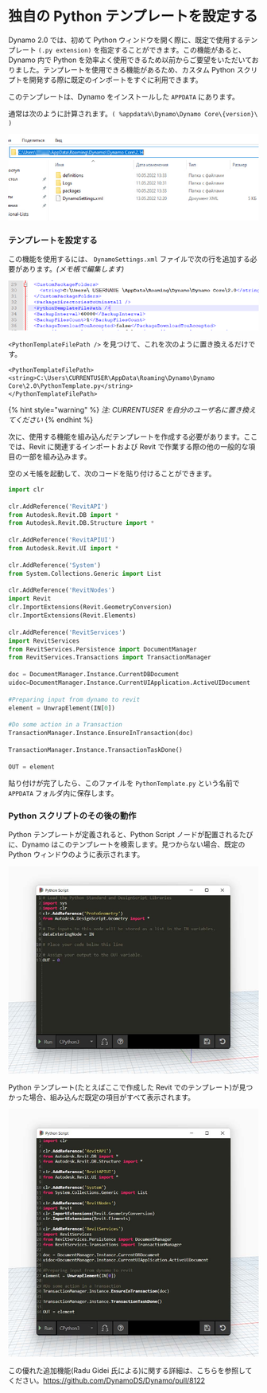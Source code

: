 # 独自の Python テンプレートを設定する

Dynamo 2.0 では、初めて Python ウィンドウを開く際に、既定で使用するテンプレート `(.py extension)` を指定することができます。この機能があると、Dynamo 内で Python を効率よく使用できるため以前からご要望をいただいておりました。テンプレートを使用できる機能があるため、カスタム Python スクリプトを開発する際に既定のインポートをすぐに利用できます。

このテンプレートは、Dynamo をインストールした `APPDATA` にあります。

通常は次のように計算されます。`( %appdata%\Dynamo\Dynamo Core\{version}\ )`

![](../images/8-3/3/pythontemplates-appdatafolderlocation.jpg)

### テンプレートを設定する

この機能を使用するには、 `DynamoSettings.xml` ファイルで次の行を追加する必要があります。_(メモ帳で編集します)_

![](../images/8-3/3/pythontemplates-dynamosettingsxmlfile.png)

`<PythonTemplateFilePath />` を見つけて、これを次のように置き換えるだけです。

```
<PythonTemplateFilePath>
<string>C:\Users\CURRENTUSER\AppData\Roaming\Dynamo\Dynamo Core\2.0\PythonTemplate.py</string>
</PythonTemplateFilePath>
```

{% hint style="warning" %}
_注: CURRENTUSER を自分のユーザ名に置き換えてください_ 
{% endhint %}

次に、使用する機能を組み込んだテンプレートを作成する必要があります。ここでは、Revit に関連するインポートおよび Revit で作業する際の他の一般的な項目の一部を組み込みます。

空のメモ帳を起動して、次のコードを貼り付けることができます。

``` py
import clr

clr.AddReference('RevitAPI')
from Autodesk.Revit.DB import *
from Autodesk.Revit.DB.Structure import *

clr.AddReference('RevitAPIUI')
from Autodesk.Revit.UI import *

clr.AddReference('System')
from System.Collections.Generic import List

clr.AddReference('RevitNodes')
import Revit
clr.ImportExtensions(Revit.GeometryConversion)
clr.ImportExtensions(Revit.Elements)

clr.AddReference('RevitServices')
import RevitServices
from RevitServices.Persistence import DocumentManager
from RevitServices.Transactions import TransactionManager

doc = DocumentManager.Instance.CurrentDBDocument
uidoc=DocumentManager.Instance.CurrentUIApplication.ActiveUIDocument

#Preparing input from dynamo to revit
element = UnwrapElement(IN[0])

#Do some action in a Transaction
TransactionManager.Instance.EnsureInTransaction(doc)

TransactionManager.Instance.TransactionTaskDone()

OUT = element
```

貼り付けが完了したら、このファイルを `PythonTemplate.py` という名前で `APPDATA` フォルダ内に保存します。

### Python スクリプトのその後の動作

Python テンプレートが定義されると、Python Script ノードが配置されるたびに、Dynamo はこのテンプレートを検索します。見つからない場合、既定の Python ウィンドウのように表示されます。

![](../images/8-3/3/pythontemplates-beforesetuptemplate.jpg)

Python テンプレート(たとえばここで作成した Revit でのテンプレート)が見つかった場合、組み込んだ既定の項目がすべて表示されます。

![](../images/8-3/3/pythontemplates-aftersetuptemplate.jpg)

この優れた追加機能(Radu Gidei 氏による)に関する詳細は、こちらを参照してください。https://github.com/DynamoDS/Dynamo/pull/8122
